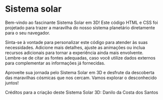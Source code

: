 # Sistema solar

Bem-vindo ao fascinante Sistema Solar em 3D! Este código HTML e CSS foi projetado para trazer a maravilha do nosso sistema planetário diretamente para o seu navegador.

Sinta-se à vontade para personalizar este código para atender às suas necessidades. Adicione mais detalhes, ajuste as animações ou inclua recursos adicionais para tornar a experiência ainda mais envolvente. Lembre-se de citar as fontes adequadas, caso você utilize dados externos para complementar as informações já fornecidas.

Aproveite sua jornada pelo Sistema Solar em 3D e desfrute da descoberta das maravilhas cósmicas que nos cercam. Vamos explorar o desconhecido juntos!

Créditos para a criação deste Sistema Solar 3D: Danilo da Costa dos Santos
